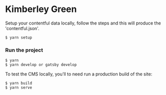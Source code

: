 # Kimberley Green

Setup your contentful data locally, follow the steps and this will produce the 'contentful.json'.

```
$ yarn setup

```
### Run the project

```
$ yarn
$ yarn develop or gatsby develop
```

To test the CMS locally, you'll to need run a production build of the site:

```
$ yarn build
$ yarn serve
```
